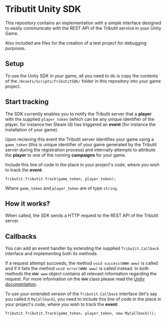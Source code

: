 # Tributit Unity SDK

This repository contains an implementation with a simple interface designed to easily communicate with the REST API of the Tributit service in your Unity Game.

Also included are files for the creation of a test project for debugging purposes.

## Setup

To use the Unity SDK in your game, all you need to do is copy the contents of the `/Assets/Scripts/TributitSDK/` folder in this repository into your game project.

## Start tracking

The SDK currently enables you to notify the Tributit server that a **player** with the supplied `player_token` (which can be any unique identifier of the player, for instance her Steam Id) has triggered an **event** (for instance the installation of your game).

Upon recieving this event the Tributit server identifies your game using a `game_token` (this is unique identifier of your game generated by the Tributit server during the registration process) and internally attempts to attribute the **player** to one of the running **campaigns** for your game.

Include this line of code in the place in your project's code, where you wish to track the **event**:

```
Tributit.Tributit.Track(game_token, player_token);
```

Where `game_token` and `player_token` are of type `string`.

## How it works?

When called, the SDK sends a HTTP request to the REST API of the Tributit server.

## Callbacks

You can add an event handler by extending the supplied `Tributit.Callback` interface and implementing both its methods.

If a request attempt succeeds, the method `void success(WWW www)` is called and if it fails the method `void error(WWW www)` is called instead. In both methods the `WWW www` object contains all relevant information regarding the request. For more information on the `WWW` class please read the [Unity documentation](http://docs.unity3d.com/ScriptReference/WWW.html).

To use your extended version of the `Tributit.Callback` interface (let's say you called it `MyCallback`), you need to include this line of code in the place in your project's code, where you wish to track the **event**:

```
Tributit.Tributit.Track(game_token, player_token, new MyCallback());
```
